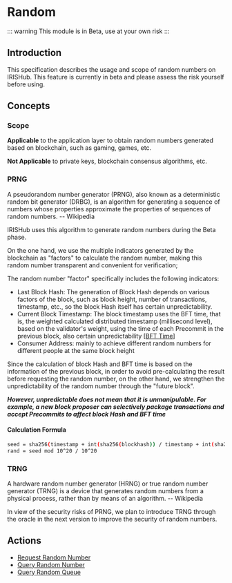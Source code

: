 # Random

::: warning
This module is in Beta, use at your own risk
:::

## Introduction

This specification describes the usage and scope of random numbers on IRISHub. This feature is currently in beta and please assess the risk yourself before using.

## Concepts

### Scope

**Applicable** to the application layer to obtain random numbers generated based on blockchain, such as gaming, games, etc.

**Not Applicable** to private keys, blockchain consensus algorithms, etc.

### PRNG

A pseudorandom number generator (PRNG), also known as a deterministic random bit generator (DRBG), is an algorithm for generating a sequence of numbers whose properties approximate the properties of sequences of random numbers. -- Wikipedia

IRISHub uses this algorithm to generate random numbers during the Beta phase.

On the one hand, we use the multiple indicators generated by the blockchain as "factors" to calculate the random number, making this random number transparent and convenient for verification;

The random number "factor" specifically includes the following indicators:

- Last Block Hash: The generation of Block Hash depends on various factors of the block, such as block height, number of transactions, timestamp, etc., so the block Hash itself has certain unpredictability.
- Current Block Timestamp: The block timestamp uses the BFT time, that is, the weighted calculated distributed timestamp (millisecond level), based on the validator's weight, using the time of each Precommit in the previous block, also certain unpredictability [[BFT Time](https://tendermint.com/docs/spec/consensus/bft-time.html#bft-time)]
- Consumer Address: mainly to achieve different random numbers for different people at the same block height

Since the calculation of block Hash and BFT time is based on the information of the previous block, in order to avoid pre-calculating the result before requesting the random number, on the other hand, we strengthen the unpredictability of the random number through the "future block".

***However, unpredictable does not mean that it is unmanipulable. For example, a new block proposer can selectively package transactions and accept Precommits to affect block Hash and BFT time***

#### Calculation Formula

```bash
seed = sha256(timestamp + int(sha256(blockhash)) / timestamp + int(sha256(consumer)) / timestamp)
rand = seed mod 10^20 / 10^20
```

### TRNG

A hardware random number generator (HRNG) or true random number generator (TRNG) is a device that generates random numbers from a physical process, rather than by means of an algorithm. -- Wikipedia

In view of the security risks of PRNG, we plan to introduce TRNG through the oracle in the next version to improve the security of random numbers.

## Actions

- [Request Random Number](../cli-client/rand.md#iriscli-rand-request-rand)
- [Query Random Number](../cli-client/rand.md#iriscli-rand-query-rand)
- [Query Random Queue](../cli-client/rand.md#iriscli-rand-query-queue)
